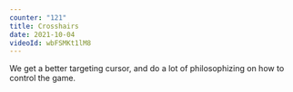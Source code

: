 ```yaml
---
counter: "121"
title: Crosshairs
date: 2021-10-04
videoId: wbFSMKt1lM8
---
```


We get a better targeting cursor, and do a lot of philosophizing on how to control the game.